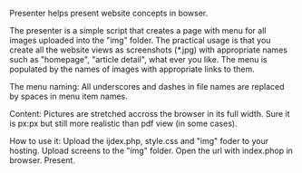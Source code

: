Presenter helps present website concepts in bowser.

The presenter is a simple script that creates a page with menu for all images uploaded into the "img" folder.
The practical usage is that you create all the website views as screenshots (*.jpg) with appropriate names such as "homepage", "article detail", what ever you like. The menu is populated by the names of images with appropriate links to them.

The menu naming:
All underscores and dashes in file names are replaced by spaces in menu item names.

Content:
Pictures are stretched accross the browser in its full width. Sure it is px:px but still more realistic than pdf view (in some cases). 

How to use it:
Upload the ijdex.php, style.css and "img" foder to your hosting. Upload screens to the "img" folder.
Open the url with index.phop in browser. Present.